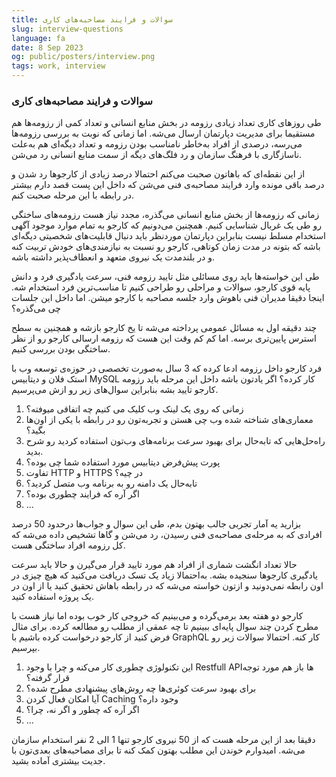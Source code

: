 ```yaml
---
title: سوالات و فرایند مصاحبه‌های کاری
slug: interview-questions
language: fa
date: 8 Sep 2023
og: public/posters/interview.png
tags: work, interview
---
```


### سوالات و فرایند مصاحبه‌های کاری

طی روزهای کاری تعداد زیادی رزومه در بخش منابع انسانی و تعداد کمی از رزومه‌ها هم مستقیما برای مدیریت دپارتمان ارسال می‌شه. اما زمانی که نوبت به بررسی رزومه‌ها می‌رسه، درصدی از افراد به‌خاطر نامناسب بودن رزومه و تعداد دیگه‌ای هم به‌علت ناسازگاری با فرهنگ سازمان و رد فلگ‌های دیگه از سمت منابع انسانی رد می‌شن.

از این نقطه‌ای که باهاتون صحبت می‌کنم احتمالا درصد زیادی از کارجوها رد شدن و درصد باقی مونده وارد فرایند مصاحبه‌ی فنی می‌شن که داخل این پست قصد دارم بیشتر در رابطه با این مرحله صحبت کنم.

زمانی که رزومه‌ها از بخش منابع انسانی می‌گذره، مجدد نیاز هست رزومه‌های ساختگی رو طی یک غربال شناسایی کنیم. همچنین می‌دونیم که کارجو به تمام موارد موجود آگهی استخدام مسلط نیست بنابراین دپارتمان موردنظر باید دنبال قابلیت‌های شخصیتی دیگه‌ای باشه که بتونه در مدت زمان کوتاهی، کارجو رو نسبت به نیازمندی‌های خودش تربیت کنه و در بلندمدت یک نیروی متعهد و انعطاف‌پذیر داشته باشه.

طی این خواسته‌ها باید روی مسائلی مثل تایید رزومه فنی، سرعت یادگیری فرد و دانش پایه قوی کارجو، سوالات و مراحلی رو طراحی کنیم تا مناسب‌‌ترین فرد استخدام شه. اینجا دقیقا مدیران فنی باهوش وارد جلسه مصاحبه با کارجو میشن. اما داخل این جلسات چی می‌گذره؟

چند دقیقه اول به مسائل عمومی پرداخته می‌شه تا یخ کارجو بازشه و همچنین به سطح استرس پایین‌تری برسه. اما کم کم وقت این هست که رزومه ارسالی کارجو رو از نظر ساختگی بودن بررسی کنیم.

فرد کارجو داخل رزومه ادعا کرده که 3 سال به‌صورت تخصصی در حوزه‌ی توسعه وب با استک فلان و دیتابیس MySQL کار کرده؟ اگر یادتون باشه داخل این مرحله باید رزومه کارجو تایید بشه بنابراین سوال‌های زیر رو ازش می‌پرسیم.

1. زمانی که روی یک لینک وب کلیک می کنیم چه اتفاقی میوفته؟
2. معماری‌های شناخته شده وب چی هستن و تجربه‌‌تون رو در رابطه با یکی از اون‌ها بگید؟
3. راه‌حل‌هایی که تابه‌حال برای بهبود سرعت برنامه‌های وب‌تون استفاده کردید رو شرح بدید.
4. پورت پیش‌فرض دیتابیس مورد استفاده شما چی بوده؟
5. تفاوت HTTP و HTTPS در چیه؟
6. تابه‌حال یک دامنه رو به برنامه وب متصل کردید؟
7. اگر آره که فرایند چطوری بوده؟
8. ...

بزارید یه آمار تجربی جالب بهتون بدم، طی این سوال و جواب‌ها درحدود 50 درصد افرادی که به مرحله‌ی مصاحبه‌ی فنی رسیدن، رد می‌شن و گاها تشخیص داده می‌شه که کل رزومه افراد ساختگی هست.

حالا تعداد انگشت‌ شماری از افراد هم مورد تایید قرار می‌گیرن و حالا باید سرعت یادگیری کارجوها سنجیده بشه. به‌احتمالا زیاد یک تسک دریافت می‌کنید که هیچ چیزی در اون رابطه نمی‌دونید و ازتون خواسته می‌شه که در رابطه باهاش تحقیق کنید یا از اون در یک پروژه استفاده کنید.

کارجو دو هفته بعد بر‌می‌گرده و می‌بینیم که خروجی کار خوب بوده اما نیاز هست با مطرح کردن چند سوال پایه‌ای ببینیم تا چه عمقی از مطلب رو مطالعه کرده. برای مثال فرض کنید از کارجو درخواست کرده باشیم با GraphQL کار کنه. احتمالا سوالات زیر رو بپرسیم.

1. این تکنولوژی چطوری کار می‌کنه و چرا با وجود Restfull APIها باز هم مورد توجه قرار گرفته؟
2. برای بهبود سرعت کوئری‌ها چه روش‌های پیشنهادی مطرح شده؟
3. آيا امکان فعال کردن Caching وجود داره؟
4. اگر آره که چطور و اگر نه، چرا؟
5. ...

دقیقا بعد از این مرحله هست که از 50 نیروی کارجو تنها 1 الی 2 نفر استخدام سازمان می‌شه. امیدوارم خوندن این مطلب بهتون کمک کنه تا برای مصاحبه‌های بعدی‌تون با جدیت بیشتری آماده بشید.
